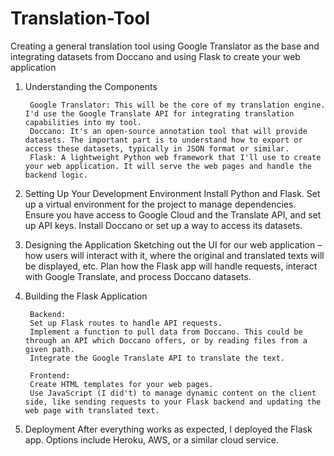 # Translation-Tool
Creating a general translation tool using Google Translator as the base and integrating datasets from Doccano and using Flask to create your web application

1. Understanding the Components
      
        Google Translator: This will be the core of my translation engine. I'd use the Google Translate API for integrating translation capabilities into my tool.
        Doccano: It's an open-source annotation tool that will provide datasets. The important part is to understand how to export or access these datasets, typically in JSON format or similar.
        Flask: A lightweight Python web framework that I'll use to create your web application. It will serve the web pages and handle the backend logic.

2. Setting Up Your Development Environment
        Install Python and Flask.
        Set up a virtual environment for the project to manage dependencies.
        Ensure you have access to Google Cloud and the Translate API, and set up API keys.
        Install Doccano or set up a way to access its datasets.

3. Designing the Application
        Sketching out the UI for our web application – how users will interact with it, where the original and translated texts will be displayed, etc.
        Plan how the Flask app will handle requests, interact with Google Translate, and process Doccano datasets.

4. Building the Flask Application

        Backend:
        Set up Flask routes to handle API requests.
        Implement a function to pull data from Doccano. This could be through an API which Doccano offers, or by reading files from a given path.
        Integrate the Google Translate API to translate the text.

        Frontend:
        Create HTML templates for your web pages.
        Use JavaScript (I did't) to manage dynamic content on the client side, like sending requests to your Flask backend and updating the web page with translated text.

5. Deployment
        After everything works as expected, I deployed the Flask app. Options include Heroku, AWS, or a similar cloud service.
